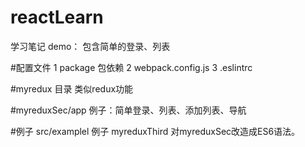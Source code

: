 # reactLearn
学习笔记 demo： 包含简单的登录、列表

#配置文件
1 package 包依赖
2 webpack.config.js
3 .eslintrc

#myredux 目录
类似redux功能 

#myreduxSec/app
例子：简单登录、列表、添加列表、导航

#例子
src/examplel 例子
myreduxThird 对myreduxSec改造成ES6语法。

